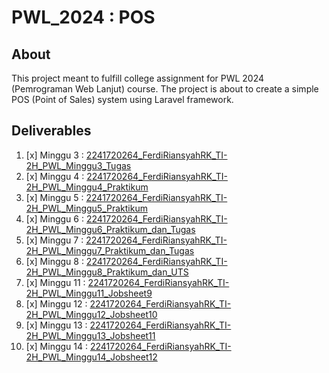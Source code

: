 # PWL_2024 : POS
## About
This project meant to fulfill college assignment for PWL 2024 (Pemrograman Web Lanjut) course. The project is about to create a simple POS (Point of Sales) system using Laravel framework.

## Deliverables
1. [x] Minggu 3 : [2241720264_FerdiRiansyahRK_TI-2H_PWL_Minggu3_Tugas](https://github.com/hoshigakikisame/PWL_2024.POS/blob/main/resources/documents/2241720264_FerdiRiansyahRK_TI-2H_PWL_Minggu3_Tugas.pdf)
2. [x] Minggu 4 : [2241720264_FerdiRiansyahRK_TI-2H_PWL_Minggu4_Praktikum](https://github.com/hoshigakikisame/PWL_2024.POS/blob/main/resources/documents/2241720264_FerdiRiansyahRK_TI-2H_PWL_Minggu4_Praktikum.pdf)
3. [x] Minggu 5 : [2241720264_FerdiRiansyahRK_TI-2H_PWL_Minggu5_Praktikum](https://github.com/hoshigakikisame/PWL_2024.POS/blob/main/resources/documents/2241720264_FerdiRiansyahRK_TI-2H_PWL_Minggu5_Praktikum.pdf)
4. [x] Minggu 6 : [2241720264_FerdiRiansyahRK_TI-2H_PWL_Minggu6_Praktikum_dan_Tugas](https://github.com/hoshigakikisame/PWL_2024.POS/blob/main/resources/documents/2241720264_FerdiRiansyahRK_TI-2H_PWL_Minggu6_Praktikum.pdf)
4. [x] Minggu 7 : [2241720264_FerdiRiansyahRK_TI-2H_PWL_Minggu7_Praktikum_dan_Tugas](https://github.com/hoshigakikisame/PWL_2024.POS/blob/main/resources/documents/2241720264_FerdiRiansyahRK_TI-2H_PWL_Minggu7_Praktikum.pdf)
5. [x] Minggu 8 : [2241720264_FerdiRiansyahRK_TI-2H_PWL_Minggu8_Praktikum_dan_UTS](https://github.com/hoshigakikisame/PWL_2024.POS/blob/main/resources/documents/2241720264_FerdiRiansyahRK_TI-2H_PWL_Minggu8_Praktikum.pdf)
6. [x] Minggu 11 : [2241720264_FerdiRiansyahRK_TI-2H_PWL_Minggu11_Jobsheet9](https://github.com/hoshigakikisame/PWL_2024.POS/blob/main/resources/documents/2241720264_FerdiRiansyahRK_TI-2H_PWL_Minggu11_Jobsheet9.pdf)
6. [x] Minggu 12 : [2241720264_FerdiRiansyahRK_TI-2H_PWL_Minggu12_Jobsheet10](https://github.com/hoshigakikisame/PWL_2024.POS/blob/main/resources/documents/2241720264_FerdiRiansyahRK_TI-2H_PWL_Minggu12_Jobsheet10.pdf)
6. [x] Minggu 13 : [2241720264_FerdiRiansyahRK_TI-2H_PWL_Minggu13_Jobsheet11](https://github.com/hoshigakikisame/PWL_2024.POS/blob/main/resources/documents/2241720264_FerdiRiansyahRK_TI-2H_PWL_Minggu13_Jobsheet11.pdf)
6. [x] Minggu 14 : [2241720264_FerdiRiansyahRK_TI-2H_PWL_Minggu14_Jobsheet12](https://github.com/hoshigakikisame/PWL_2024.POS/blob/main/resources/documents/2241720264_FerdiRiansyahRK_TI-2H_PWL_Minggu14_Jobsheet12.pdf)